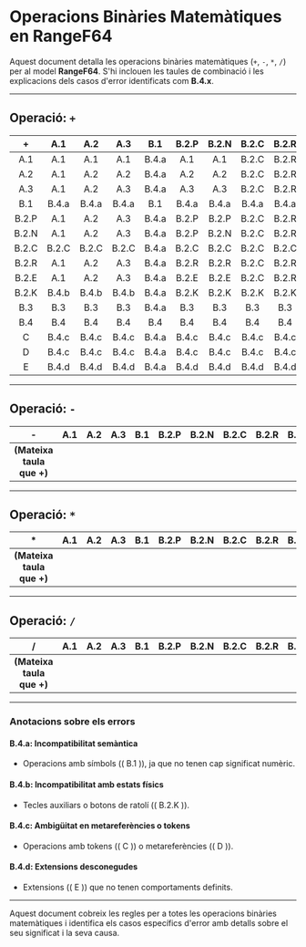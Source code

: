 
# Operacions Binàries Matemàtiques en RangeF64

Aquest document detalla les operacions binàries matemàtiques (`+`, `-`, `*`, `/`) per al model **RangeF64**. S'hi inclouen les taules de combinació i les explicacions dels casos d'error identificats com **B.4.x**.

---

## Operació: `+`

|   +   | A.1  | A.2  | A.3  | B.1   | B.2.P  | B.2.N  | B.2.C  | B.2.R  | B.2.E  | B.2.K  | B.3   | B.4  | C   | D   | E   |
|:-----:|:----:|:----:|:----:|:-----:|:------:|:------:|:------:|:------:|:------:|:------:|:-----:|:----:|:---:|:---:|:---:|
|  A.1  | A.1  | A.1  | A.1  |  B.4.a |   A.1  |   A.1  |   B.2.C |   B.2.R |   B.2.E |   B.4.b |  B.3  | B.4  | B.4.c | B.4.c | B.4.d |
|  A.2  | A.1  | A.2  | A.2  |  B.4.a |   A.2  |   A.2  |   B.2.C |   B.2.R |   B.2.E |   B.4.b |  B.3  | B.4  | B.4.c | B.4.c | B.4.d |
|  A.3  | A.1  | A.2  | A.3  |  B.4.a |   A.3  |   A.3  |   B.2.C |   B.2.R |   B.2.E |   B.4.b |  B.3  | B.4  | B.4.c | B.4.c | B.4.d |
|  B.1  |  B.4.a |  B.4.a |  B.4.a |  B.1  |   B.4.a |   B.4.a |   B.4.a |   B.4.a |   B.4.a |   B.4.a |  B.4.a | B.4  | B.4.a | B.4.a | B.4.a |
| B.2.P |  A.1  | A.2  | A.3  |  B.4.a |   B.2.P |   B.2.P |   B.2.C |   B.2.R |   B.2.E |   B.2.K |  B.3  | B.4  | B.4.c | B.4.c | B.4.d |
| B.2.N |  A.1  | A.2  | A.3  |  B.4.a |   B.2.P |   B.2.N |   B.2.C |   B.2.R |   B.2.E |   B.2.K |  B.3  | B.4  | B.4.c | B.4.c | B.4.d |
| B.2.C |  B.2.C | B.2.C | B.2.C |  B.4.a |   B.2.C |   B.2.C |   B.2.C |   B.2.C |   B.2.C |   B.2.C |  B.3  | B.4  | B.4.c | B.4.c | B.4.d |
| B.2.R |  A.1  | A.2  | A.3  |  B.4.a |   B.2.R |   B.2.R |   B.2.C |   B.2.R |   B.2.R |   B.2.R |  B.3  | B.4  | B.4.c | B.4.c | B.4.d |
| B.2.E |  A.1  | A.2  | A.3  |  B.4.a |   B.2.E |   B.2.E |   B.2.C |   B.2.R |   B.2.E |   B.2.E |  B.3  | B.4  | B.4.c | B.4.c | B.4.d |
| B.2.K |  B.4.b | B.4.b | B.4.b |  B.4.a |   B.2.K |   B.2.K |   B.2.K |   B.2.K |   B.2.K |   B.2.K |  B.3  | B.4  | B.4.c | B.4.c | B.4.d |
|  B.3  |  B.3  |  B.3  |  B.3  |  B.4.a |   B.3  |   B.3  |   B.3  |   B.3  |   B.3  |   B.3  |  B.3  | B.4  | B.4.c | B.4.c | B.4.d |
|  B.4  |  B.4  |  B.4  |  B.4  |  B.4  |   B.4  |   B.4  |   B.4  |   B.4  |   B.4  |   B.4  |  B.4  |  B.4 | B.4  | B.4  | B.4 |
|   C   |  B.4.c |  B.4.c |  B.4.c |  B.4.a |   B.4.c |   B.4.c |   B.4.c |   B.4.c |   B.4.c |   B.4.c |  B.4  | B.4  |  C   | B.4.c | B.4.d |
|   D   |  B.4.c |  B.4.c |  B.4.c |  B.4.a |   B.4.c |   B.4.c |   B.4.c |   B.4.c |   B.4.c |   B.4.c |  B.4  | B.4  | B.4.c |  D   | B.4.d |
|   E   |  B.4.d |  B.4.d |  B.4.d |  B.4.a |   B.4.d |   B.4.d |   B.4.d |   B.4.d |   B.4.d |   B.4.d |  B.4  | B.4  | B.4.d | B.4.d |  E   |

---

## Operació: `-`

|   -   | A.1  | A.2  | A.3  | B.1   | B.2.P  | B.2.N  | B.2.C  | B.2.R  | B.2.E  | B.2.K  | B.3   | B.4  | C   | D   | E   |
|:-----:|:----:|:----:|:----:|:-----:|:------:|:------:|:------:|:------:|:------:|:------:|:-----:|:----:|:---:|:---:|:---:|
| **(Mateixa taula que +)** |

---

## Operació: `*`

|   *   | A.1  | A.2  | A.3  | B.1   | B.2.P  | B.2.N  | B.2.C  | B.2.R  | B.2.E  | B.2.K  | B.3   | B.4  | C   | D   | E   |
|:-----:|:----:|:----:|:----:|:-----:|:------:|:------:|:------:|:------:|:------:|:------:|:-----:|:----:|:---:|:---:|:---:|
| **(Mateixa taula que +)** |

---

## Operació: `/`

|   /   | A.1  | A.2  | A.3  | B.1   | B.2.P  | B.2.N  | B.2.C  | B.2.R  | B.2.E  | B.2.K  | B.3   | B.4  | C   | D   | E   |
|:-----:|:----:|:----:|:----:|:-----:|:------:|:------:|:------:|:------:|:------:|:------:|:-----:|:----:|:---:|:---:|:---:|
| **(Mateixa taula que +)** |

---

### **Anotacions sobre els errors**

#### **B.4.a: Incompatibilitat semàntica**
- Operacions amb símbols (\( B.1 \)), ja que no tenen cap significat numèric.

#### **B.4.b: Incompatibilitat amb estats físics**
- Tecles auxiliars o botons de ratolí (\( B.2.K \)).

#### **B.4.c: Ambigüitat en metareferències o tokens**
- Operacions amb tokens (\( C \)) o metareferències (\( D \)).

#### **B.4.d: Extensions desconegudes**
- Extensions (\( E \)) que no tenen comportaments definits.

---

Aquest document cobreix les regles per a totes les operacions binàries matemàtiques i identifica els casos específics d'error amb detalls sobre el seu significat i la seva causa.
